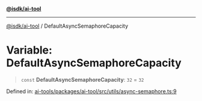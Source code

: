 [**@isdk/ai-tool**](../README.md)

***

[@isdk/ai-tool](../globals.md) / DefaultAsyncSemaphoreCapacity

# Variable: DefaultAsyncSemaphoreCapacity

> `const` **DefaultAsyncSemaphoreCapacity**: `32` = `32`

Defined in: [ai-tools/packages/ai-tool/src/utils/async-semaphore.ts:9](https://github.com/isdk/ai-tool.js/blob/a24331161aecd2d7bbd8dc9f9cd3d984871261cb/src/utils/async-semaphore.ts#L9)
